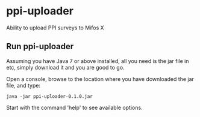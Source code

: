 # ppi-uploader
Ability to upload PPI surveys to Mifos X

## Run ppi-uploader
Assuming you have Java 7 or above installed, all you need is the jar file in etc, simply download it and you are good to go.

Open a console, browse to the location where you have downloaded the jar file, and type:

    java -jar ppi-uploader-0.1.0.jar

Start with the command 'help' to see available options.

